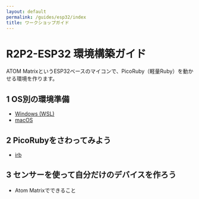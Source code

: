```yaml
---
layout: default
permalink: /guides/esp32/index
title: ワークショップガイド
---
```


# R2P2-ESP32 環境構築ガイド
ATOM MatrixというESP32ベースのマイコンで、PicoRuby（軽量Ruby）を動かせる環境を作ります。

## 1 OS別の環境準備
- [Windows (WSL)](/guides/esp32/wsl_setup)
- [macOS](/guides/esp32/mac_setup)

## 2 PicoRubyをさわってみよう
- [irb](/guides/esp32/irb)

## 3 センサーを使って自分だけのデバイスを作ろう
- Atom Matrixでできること
